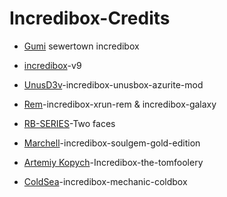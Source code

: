 # Incredibox-Credits
 
- [Gumi](https://www.youtube.com/@Gumiwastaken) sewertown incredibox
 
 
- [incredibox](https://www.incredibox.com/)-v9 
 
 
- [UnusD3v](https://www.youtube.com/@UnusD3v)-incredibox-unusbox-azurite-mod
 
 
- [Rem](https://www.youtube.com/@rin.Incredibox)-incredibox-xrun-rem & incredibox-galaxy 
 
 
- [RB-SERIES](https://www.youtube.com/@rbseries.official)-Two faces
 
 
- [Marchell](https://www.youtube.com/channel/UCyZzwXibnGSt_ROjDyy4-RA)-incredibox-soulgem-gold-edition 
 
 
- [Artemiy Kopych](https://www.youtube.com/channel/UC0jFtUCwhLojBJYgSt9bguQ)-Incredibox-the-tomfoolery
 
 
- [ColdSea](https://www.youtube.com/@coldsea_icecube)-incredibox-mechanic-coldbox
